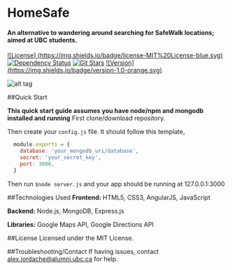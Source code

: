 # HomeSafe

#### An alternative to wandering around searching for SafeWalk locations; aimed at UBC students.

[![License] (https://img.shields.io/badge/license-MIT%20License-blue.svg)]()
[![Dependency Status](https://img.shields.io/david/therealAJ/HomeSafe.svg)](https://david-dm.org/therealAJ/HomeSafe)
[![Git Stars](https://img.shields.io/github/stars/therealAJ/HomeSafe.svg)](https://github.com/therealAJ/HomeSafe)
[![Version] (https://img.shields.io/badge/version-1.0-orange.svg)]()

![alt tag](https://raw.githubusercontent.com/therealAJ/HomeSafe/master/Animation.gif)

##Quick Start

**This quick start guide assumes you have node/npm and mongodb installed and running**
First clone/download repository.

Then create your `config.js` file. It should follow this template,
```js
  module.exports = {
    database: 'your_mongodb_uri/database',
    secret: 'your_secret_key',
    port: 3000,
  }
```

Then run ```$node server.js``` and your app should be running at 127.0.0.1:3000

##Technologies Used
**Frontend:** HTML5, CSS3, AngularJS, JavaScript

**Backend:** Node.js, MongoDB, Express.js

**Libraries:** Google Maps API, Google Directions API

##License
Licensed under the MIT License.

##Troubleshooting/Contact
If having issues, contact alex.jordache@alumni.ubc.ca for help.

